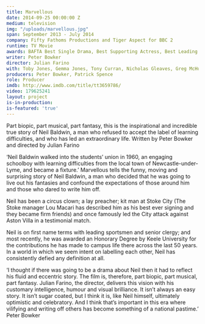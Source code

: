 ```yaml
---
title: Marvellous
date: 2014-09-25 00:00:00 Z
medium: television
img: "/uploads/marvellous.jpg"
span: September 2013 - July 2014
company: Fifty Fathoms Productions and Tiger Aspect for BBC 2
runtime: TV Movie
awards: BAFTA Best Single Drama, Best Supporting Actress, Best Leading Actor
writer: Peter Bowker
director: Julian Farino
with: Toby Jones, Gemma Jones, Tony Curran, Nicholas Gleaves, Greg McHugh
producers: Peter Bowker, Patrick Spence
role: Producer
imdb: http://www.imdb.com/title/tt3659786/
video: 179625241
layout: project
is-in-production: 
is-featured: 'true'
---
```


Part biopic, part musical, part fantasy, this is the inspirational and incredible true story of Neil Baldwin, a man who refused to accept the label of learning difficulties, and who has led an extraordinary life. Written by Peter Bowker and directed by Julian Farino

‘Neil Baldwin walked into the students’ union in 1960, an engaging schoolboy with learning difficulties from the local town of Newcastle-under- Lyme, and became a fixture.’
Marvellous tells the funny, moving and surprising story of Neil Baldwin, a man who decided that he was going to live out his fantasies and confound the expectations of those around him and those who dared to write him off.

Neil has been a circus clown; a lay preacher; kit man at Stoke City (The Stoke manager Lou Macari has described him as his best ever signing and they became firm friends) and once famously led the City attack against Aston Villa in a testimonial match.

Neil is on first name terms with leading sportsmen and senior clergy; and most recently, he was awarded an Honorary Degree by Keele University for the contributions he has made to campus life there across the last 50 years. In a world in which we seem intent on labelling each other, Neil has consistently defied any definition at all.

‘I thought if there was going to be a drama about Neil then it had to reflect his fluid and eccentric story. The film is, therefore, part biopic, part musical, part fantasy. Julian Farino, the director, delivers this vision with his customary intelligence, humour and visual brilliance. It isn’t always an easy story. It isn’t sugar coated, but I think it is, like Neil himself, ultimately optimistic and celebratory. And I think that’s important in this era where vilifying and writing off others has become something of a national pastime.’ Peter Bowker